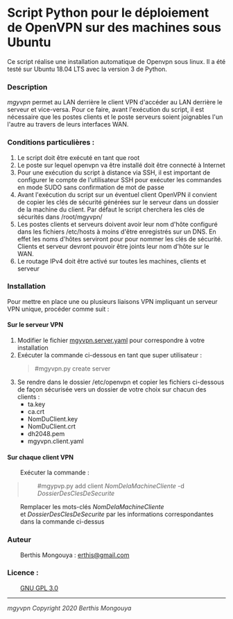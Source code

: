 <h1>Script Python pour le d&eacute;ploiement de OpenVPN sur des machines sous Ubuntu</h1>
<p>Ce script r&eacute;alise une installation automatique de Openvpn sous linux. Il a &eacute;t&eacute; test&eacute; sur Ubuntu 18.04 LTS avec la version 3 de Python.</p>
<h3><strong>Description</strong></h3>
<p><em>mgyvpn</em> permet au LAN derri&egrave;re le client VPN d'acc&eacute;der au LAN derri&egrave;re le serveur et vice-versa. Pour ce faire, avant l'ex&eacute;cution du script, il est n&eacute;cessaire que les postes clients et le poste serveurs soient joignables l'un l'autre au travers de leurs interfaces WAN.</p>
<h3><strong>Conditions particuli&egrave;res : </strong></h3>
<ol>
<li>Le script doit &ecirc;tre ex&eacute;cut&eacute; en tant que root</li>
<li>Le poste sur lequel openvpn va &ecirc;tre install&eacute; doit &ecirc;tre connect&eacute; &agrave; Internet</li>
<li>Pour une ex&eacute;cution du script &agrave; distance via SSH, il est important de configurer le compte de l'utilisateur SSH pour ex&eacute;cuter les commandes en mode SUDO sans confirmation de mot de passe</li>
<li>Avant l'ex&eacute;cution du script sur un &eacute;ventuel client OpenVPN il convient de copier les cl&eacute;s de s&eacute;curit&eacute; g&eacute;n&eacute;r&eacute;es sur le serveur dans un dossier de la machine du client. Par d&eacute;faut le script cherchera les cl&eacute;s de s&eacute;curit&eacute;s dans /root/mgyvpn/</li>
<li>Les postes clients et serveurs doivent avoir leur nom d'h&ocirc;te configur&eacute; dans les fichiers /etc/hosts &agrave; moins d'&ecirc;tre enregistr&eacute;s sur un DNS. En effet les noms d'h&ocirc;tes serviront pour pour nommer les cl&eacute;s de s&eacute;curit&eacute;. Clients et serveur devront pouvoir &ecirc;tre joints leur nom d'h&ocirc;te sur le WAN.</li>
<li>Le routage IPv4 doit être activ&eacute; sur toutes les machines, clients et serveur</li>
</ol>
<h3><strong>Installation</strong></h3>
<p>Pour mettre en place une ou plusieurs liaisons VPN impliquant un serveur VPN unique, proc&eacute;der comme suit :</p>
<h4>Sur le serveur VPN&nbsp;</h4>
<ol>
<li>Modifier le fichier <a href="https://github.com/mgythis/mgyvpn/mgyvpn.server.yaml">mgyvpn.server.yaml</a> pour correspondre &agrave; votre installation</li>
<li>Ex&eacute;cuter la commande ci-dessous en tant que super utilisateur :
<blockquote>#mgyvpn.py create server</blockquote>
</li>
<li>Se rendre dans le dossier /etc/openvpn et copier les fichiers ci-dessous de façon s&eacute;curis&eacute;e vers un dossier de votre choix sur chacun des clients :
<ul style="list-style-type: square;">
<li>ta.key</li>
<li>ca.crt</li>
<li>NomDuClient.key</li>
<li>NomDuClient.crt</li>
<li>dh2048.pem</li>
<li>mgyvpn.client.yaml</li>
</ul>
</li>
</ol>
<h4>Sur chaque client VPN</h4>
<p style="padding-left: 30px;">Ex&eacute;cuter la commande :</p>
<blockquote>
<p style="padding-left: 30px;">#mgypvp.py add client <em>NomDelaMachineCliente</em> -d <em>DossierDesClesDeSecurite&nbsp;</em></p>
</blockquote>
<p style="padding-left: 30px;">Remplacer les mots-cl&eacute;s&nbsp;<em>NomDelaMachineCliente</em> et&nbsp;<em>DossierDesClesDeSecurite</em> par les informations correspondantes dans la commande ci-dessus</p>
<h3>Auteur</h3>
<p style="padding-left: 30px;">Berthis Mongouya : <a href="mailto:erthis@gmail">erthis@gmail.com</a></p>
<h3>Licence :</h3>
<p style="padding-left: 30px;"><a href="https://github.com/mgythis/mgyvpn/LICENCE.txt">GNU GPL 3.0</a></p>
<hr />
<p><span style="color: #333333;"><em>mgyvpn Copyright 2020 Berthis Mongouya</em></span></p>
